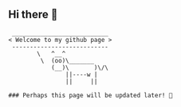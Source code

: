 ## Hi there 👋

```
 ___________________________
< Welcome to my github page >
 ---------------------------
        \   ^__^
         \  (oo)\_______
            (__)\       )\/\
                ||----w |
                ||     ||

### Perhaps this page will be updated later! 🧆

```
<!--
**PeterLaustAlmvig/PeterLaustAlmvig** is a ✨ _special_ ✨ repository because its `README.md` (this file) appears on your GitHub profile.

Here are some ideas to get you started:

- 🔭 I’m currently working on ...
- 🌱 I’m currently learning ...
- 👯 I’m looking to collaborate on ...
- 🤔 I’m looking for help with ...
- 💬 Ask me about ...
- 📫 How to reach me: ...
- 😄 Pronouns: ...
- ⚡ Fun fact: ...
-->

